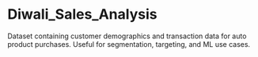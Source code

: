 # Diwali_Sales_Analysis
Dataset containing customer demographics and transaction data for auto product purchases. Useful for segmentation, targeting, and ML use cases.
